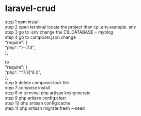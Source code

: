 # laravel-crud
step 1 npm install <br>
step 2 open terminal locate the project then cp .env.example .env <br>
step 3 go to .env change the DB_DATABASE = myblog <br>
step 4 go to composer.json
change <br>
"require": {<br>
    "php": ">=7.3",<br>
},<br>

to <br>
"require": {<br>
    "php": "^7.3|^8.0",<br>
}, <br>
step 5 delete composer.lock file <br>
step 7 compose install <br>
step 8 in terminal php artisan key:generate <br>
step 9 php artisan config:clear <br>
step 10 php artisan config:cache <br>
step 11 php artisan migrate:fresh --seed
